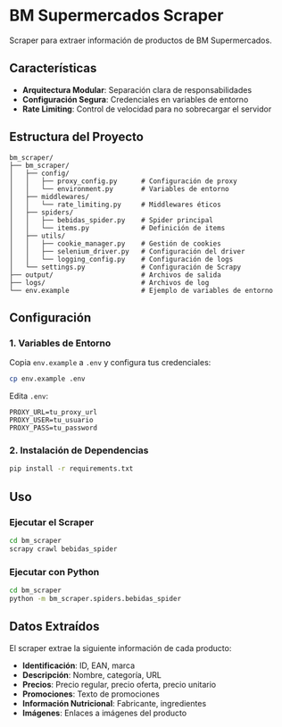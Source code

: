 # BM Supermercados Scraper

Scraper para extraer información de productos de BM Supermercados.

## Características

-  **Arquitectura Modular**: Separación clara de responsabilidades
-  **Configuración Segura**: Credenciales en variables de entorno
-  **Rate Limiting**: Control de velocidad para no sobrecargar el servidor

##  Estructura del Proyecto

```
bm_scraper/
├── bm_scraper/
│   ├── config/
│   │   ├── proxy_config.py      # Configuración de proxy
│   │   └── environment.py       # Variables de entorno
│   ├── middlewares/
│   │   └── rate_limiting.py     # Middlewares éticos
│   ├── spiders/
│   │   ├── bebidas_spider.py    # Spider principal
│   │   └── items.py             # Definición de items
│   ├── utils/
│   │   ├── cookie_manager.py    # Gestión de cookies
│   │   ├── selenium_driver.py   # Configuración del driver
│   │   └── logging_config.py    # Configuración de logs
│   └── settings.py              # Configuración de Scrapy
├── output/                      # Archivos de salida
├── logs/                        # Archivos de log
└── env.example                  # Ejemplo de variables de entorno
```

## Configuración

### 1. Variables de Entorno

Copia `env.example` a `.env` y configura tus credenciales:

```bash
cp env.example .env
```

Edita `.env`:
```env
PROXY_URL=tu_proxy_url
PROXY_USER=tu_usuario
PROXY_PASS=tu_password
```

### 2. Instalación de Dependencias

```bash
pip install -r requirements.txt
```

## Uso

### Ejecutar el Scraper

```bash
cd bm_scraper
scrapy crawl bebidas_spider
```

### Ejecutar con Python

```bash
cd bm_scraper
python -m bm_scraper.spiders.bebidas_spider
```

## Datos Extraídos

El scraper extrae la siguiente información de cada producto:

- **Identificación**: ID, EAN, marca
- **Descripción**: Nombre, categoría, URL
- **Precios**: Precio regular, precio oferta, precio unitario
- **Promociones**: Texto de promociones
- **Información Nutricional**: Fabricante, ingredientes
- **Imágenes**: Enlaces a imágenes del producto


